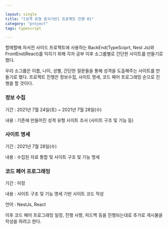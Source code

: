 ```yaml
---

layout: single
title: "[성격 유형 음식기반] 프로젝트 진행 01"
category: "project"
tags: typescript

---
```


  할매할배 자서전 사이드 프로젝트에 사용하는 BackEnd(TypeSciprt, Nest Js)와 FrontEnd(React)를 익히기 위해 각자 공부 이후 소그룹별로 간단한 사이트를 만들기로 했다.

  우리 소그룹은 이름, 나이, 성별, 간단한 질문들을 통해 성격을 도출해주는 사이트를 만들기로 했다. 프로젝트 진행은 정보수집, 사이트 명세, 코드 페어 프로그래밍 순으로 진행을 할 것이다.

### 정보 수집

   기간 : 2021년 7월 24일(토) ~ 2021년 7월 28일(수)

   내용 : 기존에 만들어진 성격 유형 사이트 조사 (사이트 구조 및 기능 등)

### 사이트 명세

  기간 : 2021년 7월 28일(수)

  내용 : 수집된 자료 통합 및 사이트 구조 및 기능 명세

### 코드 페어 프로그래밍

  기간 : 미정

  내용 : 사이트 구조 및 기능 명세 기반 사이트 코드 작성

  언어 : NestJs, React

  이후 코드 페어 프로그래밍 일정, 진행 사항, 피드백 등을 진행되는대로 추가로 게시물을 작성을 하려고 한다.